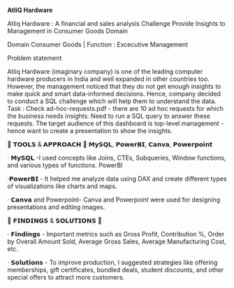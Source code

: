 **AtliQ Hardware**

Atliq Hardware : A financial and sales analysis Challenge Provide Insights to Management in Consumer Goods Domain

Domain Consumer Goods | Function : Excecutive Management

Problem statement

Atliq Hardware (imaginary company) is one of the leading computer hardware producers in India and well expanded in other countries too. However, the management noticed that they do not
get enough insights to make quick and smart data-informed decisions. Hence, company decided to conduct a SQL challenge which will help them to understand the data.
Task : Check ad-hoc-requests.pdf - there are 10 ad hoc requests for which the business needs insights. Need to run a SQL query to answer these requests. The target audience of this
dashboard is top-level management - hence want to create a presentation to show the insights.


🌟 𝗧𝗢𝗢𝗟𝗦 & 𝗔𝗣𝗣𝗥𝗢𝗔𝗖𝗛 🌟 𝗠𝘆𝗦𝗤𝗟, 𝗣𝗼𝘄𝗲𝗿𝗕𝗜, 𝗖𝗮𝗻𝘃𝗮, 𝗣𝗼𝘄𝗲𝗿𝗽𝗼𝗶𝗻𝘁

· 𝗠𝘆𝗦𝗤𝗟 -I used concepts like Joins, CTEs, Subqueries, Window functions, and various types of functions. PowerBI

·𝗣𝗼𝘄𝗲𝗿𝗕𝗜 - It helped me analyze data using DAX and create different types of visualizations like charts and maps.

· 𝗖𝗮𝗻𝘃𝗮 and Powerpoint- Canva and Powerpoint were used for designing presentations and editing images.

🌟 𝗙𝗜𝗡𝗗𝗜𝗡𝗚𝗦 & 𝗦𝗢𝗟𝗨𝗧𝗜𝗢𝗡𝗦 🌟

· 𝗙𝗶𝗻𝗱𝗶𝗻𝗴𝘀 - Important metrics such as Gross Profit, Contribution %, Order by Overall Amount Sold, Average Gross Sales, Average Manufacturing Cost, etc.

· 𝗦𝗼𝗹𝘂𝘁𝗶𝗼𝗻𝘀 - To improve production, I suggested strategies like offering memberships, gift certificates, bundled deals, student discounts, and other special offers to attract more customers.
